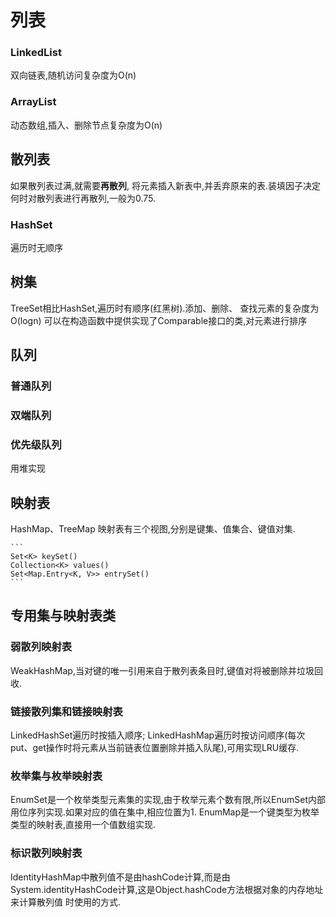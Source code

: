 # 列表 
### LinkedList 
双向链表,随机访问复杂度为O(n)

### ArrayList 
动态数组,插入、删除节点复杂度为O(n)

## 散列表  
如果散列表过满,就需要**再散列**, 将元素插入新表中,并丢弃原来的表.装填因子决定何时对散列表进行再散列,一般为0.75. 
### HashSet 
遍历时无顺序 

## 树集 
TreeSet相比HashSet,遍历时有顺序(红黑树).添加、删除、 查找元素的复杂度为O(logn) 
可以在构造函数中提供实现了Comparable接口的类,对元素进行排序

## 队列 
### 普通队列
### 双端队列 
### 优先级队列 
用堆实现  

## 映射表 
HashMap、TreeMap 
映射表有三个视图,分别是键集、值集合、键值对集. 

    ```
    Set<K> keySet()
    Collection<K> values()
    Set<Map.Entry<K, V>> entrySet()
    ```

## 专用集与映射表类  
### 弱散列映射表  
WeakHashMap,当对键的唯一引用来自于散列表条目时,键值对将被删除并垃圾回收. 

### 链接散列集和链接映射表 
LinkedHashSet遍历时按插入顺序; LinkedHashMap遍历时按访问顺序(每次put、get操作时将元素从当前链表位置删除并插入队尾),可用实现LRU缓存. 

### 枚举集与枚举映射表 
EnumSet是一个枚举类型元素集的实现,由于枚举元素个数有限,所以EnumSet内部用位序列实现.如果对应的值在集中,相应位置为1. 
EnumMap是一个键类型为枚举类型的映射表,直接用一个值数组实现. 

### 标识散列映射表 
IdentityHashMap中散列值不是由hashCode计算,而是由System.identityHashCode计算,这是Object.hashCode方法根据对象的内存地址来计算散列值
时使用的方式. 

